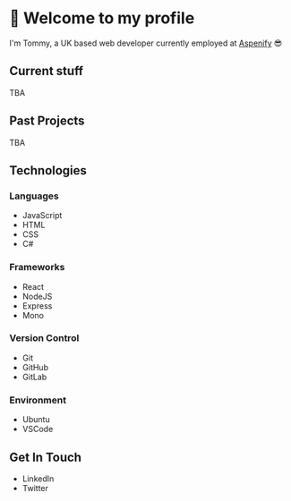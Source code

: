 # 👋 Welcome to my profile 
I'm Tommy, a UK based web developer currently employed at [Aspenify](https://www.aspenify.com/) 😎 

## Current stuff
TBA

## Past Projects
TBA

## Technologies

### Languages
- JavaScript
- HTML
- CSS
- C#

### Frameworks
- React
- NodeJS
- Express
- Mono

### Version Control
- Git
- GitHub
- GitLab

### Environment
- Ubuntu
- VSCode

## Get In Touch
- LinkedIn
- Twitter

<!--
**arkii1/arkii1** is a ✨ _special_ ✨ repository because its `README.md` (this file) appears on your GitHub profile.

Here are some ideas to get you started:

- 🔭 I’m currently working on ...
- 🌱 I’m currently learning ...
- 👯 I’m looking to collaborate on ...
- 🤔 I’m looking for help with ...
- 💬 Ask me about ...
- 📫 How to reach me: ...
- 😄 Pronouns: ...
- ⚡ Fun fact: ...
-->
